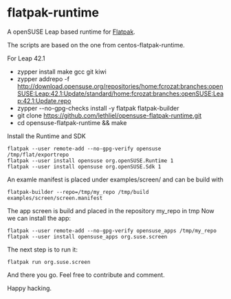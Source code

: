 # flatpak-runtime

A openSUSE Leap based runtime for [Flatpak](http://www.flatpak.org).

The scripts are based on the one from centos-flatpak-runtime.

For Leap 42.1

 * zypper install make gcc git kiwi
 * zypper addrepo -f http://download.opensuse.org/repositories/home:fcrozat:branches:openSUSE:Leap:42.1:Update/standard/home:fcrozat:branches:openSUSE:Leap:42.1:Update.repo
 * zypper --no-gpg-checks install -y flatpak flatpak-builder
 * git clone https://github.com/lethliel/opensuse-flatpak-runtime.git
 * cd opensuse-flatpak-runtime && make

Install the Runtime and SDK

```shell
flatpak --user remote-add --no-gpg-verify opensuse /tmp/flat/exportrepo
flatpak --user install opensuse org.openSUSE.Runtime 1
flatpak --user install opensuse org.openSUSE.Sdk 1
```

An examle manifest is placed under examples/screen/ and can be build with 

```shell
flatpak-builder --repo=/tmp/my_repo /tmp/build examples/screen/screen.manifest
```

The app screen is build and placed in the repository my_repo in tmp
Now we can install the app:

```shell
flatpak --user remote-add --no-gpg-verify opensuse_apps /tmp/my_repo
flatpak --user install opensuse_apps org.suse.screen
```

The next step is to run it: 

```shell
flatpak run org.suse.screen
````

And there you go. Feel free to contribute and comment. 

Happy hacking. 
